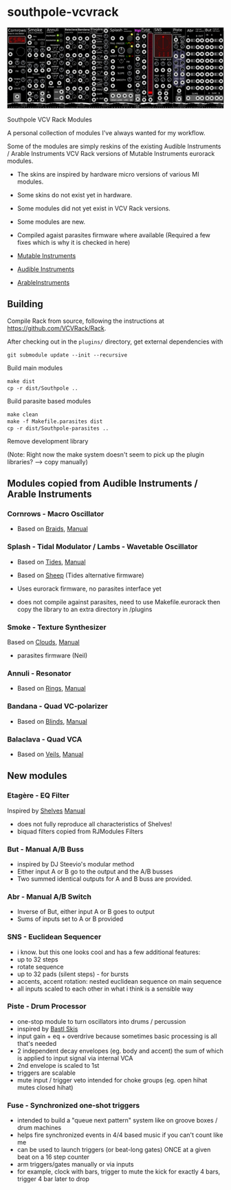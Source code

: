 # southpole-vcvrack

![All](./doc/sp-all-2018-01-30.png)

Southpole VCV Rack Modules

A personal collection of modules I've always wanted for my workflow.

Some of the modules are simply reskins of the existing Audible Instruments /
Arable Instruments VCV Rack versions of Mutable Instruments eurorack modules.

- The skins are inspired by hardware micro versions of various MI modules.
- Some skins do not exist yet in hardware.
- Some modules did not yet exist in VCV Rack versions.
- Some modules are new.
- Compiled agaist parasites firmware where available (Required a few fixes which is why it is checked in here)

- [Mutable Instruments](https://mutable-instruments.net/)
- [Audible Instruments](https://github.com/VCVRack/AudibleInstruments/)
- [ArableInstruments](https://github.com/adbrant/ArableInstruments/)

## Building

Compile Rack from source, following the instructions at https://github.com/VCVRack/Rack.

After checking out in the `plugins/` directory, get external dependencies with

	git submodule update --init --recursive

Build main modules

	make dist
	cp -r dist/Southpole ..

Build parasite based modules

	make clean
	make -f Makefile.parasites dist
	cp -r dist/Southpole-parasites ..

Remove development library

(Note: Right now the make system doesn't seem to pick up the plugin libraries? --> copy manually)

## Modules copied from Audible Instruments / Arable Instruments

### Cornrows - Macro Oscillator

- Based on [Braids](https://mutable-instruments.net/modules/braids), [Manual](https://mutable-instruments.net/modules/braids/manual/)

### Splash - Tidal Modulator / Lambs - Wavetable Oscillator

- Based on [Tides](https://mutable-instruments.net/modules/tides), [Manual](https://mutable-instruments.net/modules/tides/manual/)

- Based on [Sheep](https://mutable-instruments.net/modules/tides/firmware/) (Tides alternative firmware)

- Uses eurorack firmware, no parasites interface yet
- does not compile against parasites, need to use Makefile.eurorack then copy the library to an extra directory in /plugins

### Smoke - Texture Synthesizer
Based on [Clouds](https://mutable-instruments.net/modules/clouds), [Manual](https://mutable-instruments.net/modules/clouds/manual/)

- parasites firmware (Neil)

### Annuli - Resonator
- Based on [Rings](https://mutable-instruments.net/modules/rings), [Manual](https://mutable-instruments.net/modules/rings/manual/)

### Bandana - Quad VC-polarizer
- Based on [Blinds](https://mutable-instruments.net/modules/blinds), [Manual](https://mutable-instruments.net/modules/blinds/manual/)

### Balaclava - Quad VCA
- Based on [Veils](https://mutable-instruments.net/modules/veils), [Manual](https://mutable-instruments.net/modules/veils/manual/)

## New modules

### Etagère - EQ Filter
Inspired by [Shelves](https://mutable-instruments.net/modules/shelves)
[Manual](https://mutable-instruments.net/modules/shelves/manual/)

- does not fully reproduce all characteristics of Shelves!
- biquad filters copied from RJModules Filters

### But - Manual A/B Buss 

- inspired by DJ Steevio's modular method
- Either input A or B go to the output and the A/B busses
- Two summed identical outputs for A and B buss are provided.

### Abr - Manual A/B Switch 

- Inverse of But, either input A or B goes to output
- Sums of inputs set to A or B provided

### SNS - Euclidean Sequencer

- i know. but this one looks cool and has a few additional features:
- up to 32 steps
- rotate sequence
- up to 32 pads (silent steps) - for bursts
- accents, accent rotation: nested euclidean sequence on main sequence
- all inputs scaled to each other in what i think is a sensible way

### Piste - Drum Processor

- one-stop module to turn oscillators into drums / percussion 
- inspired by [Bastl Skis](http://www.bastl-instruments.com/modular/skis/)
- input gain + eq + overdrive because sometimes basic processing is all that's needed
- 2 independent decay envelopes (eg. body and accent) the sum of which is applied to input signal via internal VCA
- 2nd envelope is scaled to 1st
- triggers are scalable
- mute input / trigger veto intended for choke groups (eg. open hihat mutes closed hihat)

### Fuse - Synchronized one-shot triggers

- intended to build a "queue next pattern" system like on groove boxes / drum machines
- helps fire synchronized events in 4/4 based music if you can't count like me
- can be used to launch triggers (or beat-long gates) ONCE at a given beat on a 16 step counter
- arm triggers/gates manually or via inputs
- for example, clock with bars, trigger to mute the kick for exactly 4 bars, trigger 4 bar later to drop

